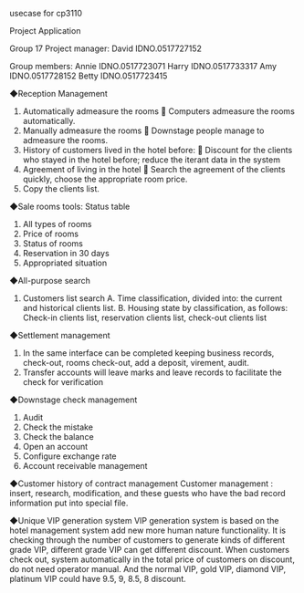 usecase for cp3110



Project Application


Group 17
Project manager:
David IDNO.0517727152

Group members:
Annie IDNO.0517723071
Harry IDNO.0517733317
Amy IDNO.0517728152
Betty IDNO.0517723415










◆Reception Management
1.	Automatically admeasure the rooms
	Computers admeasure the rooms automatically.
2.	Manually admeasure the rooms
	Downstage people manage to admeasure the rooms.
3.	History of customers lived in the hotel before:
	Discount for the clients who stayed in the hotel before; reduce the iterant data in the system
4.	Agreement of living in the hotel
	Search the agreement of the clients quickly, choose the appropriate room price.
5.	Copy the clients list.

◆Sale rooms tools: Status table
1.	All types of rooms
2.  Price of rooms
3.  Status of rooms
4.  Reservation in 30 days
5.  Appropriated situation

◆All-purpose search
1.  Customers list search
A. Time classification, divided into: the current and historical clients list.
B. Housing state by classification, as follows: Check-in clients list, reservation clients list, check-out clients list

◆Settlement management
1.  In the same interface can be completed keeping business records, check-out, rooms check-out, add a deposit, virement, audit.
2.  Transfer accounts will leave marks and leave records to facilitate the check for verification

◆Downstage check management
1.  Audit
2.  Check the mistake
3.  Check the balance
4.  Open an account
5.  Configure exchange rate
6.  Account receivable management

◆Customer history of contract management
Customer management : insert, research, modification, and these guests who have the bad record information put into special file.

◆Unique VIP generation system
VIP generation system is based on the hotel management system add new more human nature functionality. It is checking through the number of customers to generate kinds of different grade VIP, different grade VIP can get different discount. When customers check out, system automatically in the total price of customers on discount, do not need operator manual.
And the normal VIP, gold VIP, diamond VIP, platinum VIP could have 9.5, 9, 8.5, 8 discount.
